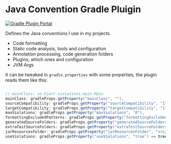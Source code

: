 # Java Convention Gradle Pluigin

[![Gradle Plugin Portal](https://img.shields.io/gradle-plugin-portal/v/se.bjurr.gradle.java-convention)](https://plugins.gradle.org/plugin/se.bjurr.gradle.java-convention)

Defines the Java conventions I use in my projects.

- Code formatting
- Static code analysis, tools and configuration
- Annotation processing, code generation folders
- Plugins, which ones and configuration
- JVM Args

It can be tweaked in `gradle.properties` with some properties, the plugin reads them like this:

<!-- start default config -->
```groovy

// mainClass: se.bjurr.violations.main.Main
mainClass: gradleProps.getProperty("mainClass", ""),
sourceCompatibility: gradleProps.getProperty("sourceCompatibility", "17"),
targetCompatibility: gradleProps.getProperty("targetCompatibility", "17"),
maxViolations: gradleProps.getProperty("maxViolations", "0"),
formattingExcludedPatterns: gradleProps.getProperty("formattingExcludedPatterns", "**/gen/**,**/generated/**"),
generatedSourceFolders: gradleProps.getProperty("generatedSourceFolders", "src/gen/java,src/generated/java"),
extraTestSourceFolders: gradleProps.getProperty("extraTestSourceFolders", "src/test/generated"),
jarResourcesFolder: gradleProps.getProperty("jarResourcesFolder", "src/jar/resources"),
useViolations: gradleProps.getProperty("useViolations", "true") == true,

```
<!-- end default config -->

